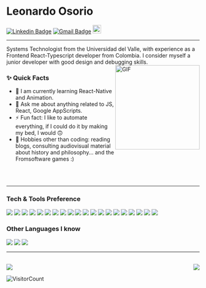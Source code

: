 # Leonardo Osorio
[![Linkedin Badge](https://img.shields.io/badge/-closorio-blue?style=flat-square&logo=Linkedin&logoColor=white&link=https://www.linkedin.com/in/closorio/)](https://www.linkedin.com/in/closorio/) 
[![Gmail Badge](https://img.shields.io/badge/-cloglich@gmail.com-c14438?style=flat-square&logo=Gmail&logoColor=white&link=mailto:cloglich@gmail.com)](mailto:cloglich@gmail.com)
[<img src="https://img.shields.io/github/followers/closorio?label=follow&style=social" height="22" title="Follow me" />](https://github.com/closorio)

---

<p>
Systems Technologist from the Universidad del Valle, with experience as a Frontend React-Typescript developer from Colombia. I consider myself a junior developer with good design and debugging skills.
<br/>

  <img align="right" margin="100px" alt="GIF" width="220" height="220" src="https://i.gifer.com/9T2X.gif"/>
  
### ✨ Quick Facts

- 🌱 I am currently learning React-Native and Animation.
- 💬 Ask me about anything related to JS, React, Google AppScripts.
- ⚡️ Fun fact: I like to automate everything, if I could do it by making my bed, I would 🙃
- 🎿 Hobbies other than coding: reading blogs, consulting audiovisual material about history and philosophy... and the Fromsoftware games :)
<br>
<br>

---

### Tech & Tools Preference

<img src = "https://img.shields.io/badge/-HTML5-E34F26?style=flat&logo=html5&logoColor=white"> <img src = "https://img.shields.io/badge/-CSS3-1572B6?style=flat&logo=css3&logoColor=white">
<img src="https://img.shields.io/badge/-Figma-e535ab?style=flat&logo=figma&logoColor=FFFFFF">
<img src="https://img.shields.io/badge/-Bootstrap-563D7C?style=flat&logo=bootstrap&logoColor=white">
<img src="https://img.shields.io/badge/Material%20UI-007FFF?style=flat&logo=mui&logoColor=white"> 
<img src = "https://img.shields.io/badge/-Tailwind-1572B6?style=flat&logo=tailwindcss&logoColor=white">
<img src="https://img.shields.io/badge/-JavaScript-eed718?style=flat&logo=javascript&logoColor=ffffff">
<img src = "https://img.shields.io/badge/-Typescript-1572B6?style=flat&logo=typescript&logoColor=white">
<img src="https://img.shields.io/badge/-React-000000?style=flat&logo=react&logoColor=00c8ff">
<img src="https://img.shields.io/badge/-GraphQL-e535ab?style=flat&logo=graphql&logoColor=FFFFFF">
<img src="https://img.shields.io/badge/-MySQL-F29111?style=flat&logo=mysql&logoColor=FFFFFF">
<img src="http://img.shields.io/badge/-PostgreSQL-4285F4?style=flat&logo=postgresql&logoColor=white">
<img src="https://img.shields.io/badge/-Express.js-787878?style=flat">
<img src="https://img.shields.io/badge/-Node.js-3C873A?style=flat&logo=Node.js&logoColor=white">
<img src="http://img.shields.io/badge/-Google%20Cloud%20Platform-4285F4?style=flat&logo=google%20cloud&logoColor=white">
<img src="https://img.shields.io/badge/-Responsive Web Apps-5A0FC8?style=flat">
<img src="http://img.shields.io/badge/-Git-F1502F?style=flat&logo=git&logoColor=FFFFFF">
<img src="http://img.shields.io/badge/-Github-000000?style=flat&logo=github&logoColor=FFFFFF">
<img src="http://img.shields.io/badge/-VS%20Code-007ACC?style=flat&logo=visual%20studio%20code&logoColor=white">
<img src="http://img.shields.io/badge/-Vercel-black?style=flat&logo=vercel&logoColor=white">

### Other Languages I know
<img src="http://img.shields.io/badge/-Java-F89820?style=flat&logo=java&logoColor=white"> <img src="https://img.shields.io/badge/-%20C++-659ad2?style=flat&logo=c%2B%2B&logoColor=ffffff"> <img src="https://img.shields.io/badge/-Python-black?style=flat&logo=python&logoColor=white"> 

---
<br>

<a  href="https://github.com/closorio">
  <img align='right' src="https://github-readme-stats.vercel.app/api/top-langs/?username=closorio&layout=compact" />
</a>

<img  src="https://github-readme-stats.vercel.app/api?username=closorio&show_icons=true&title_color=fff&icon_color=79ff97&text_color=9f9f9f&bg_color=151515">


<br>

![VisitorCount](https://profile-counter.glitch.me/closorio-coder/count.svg)

<br><br>
